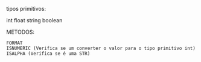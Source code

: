 tipos primitivos:

int
float
string
boolean

METODOS:

    FORMAT
    ISNUMERIC (Verifica se um converter o valor para o tipo primitivo int)
    ISALPHA (Verifica se é uma STR)